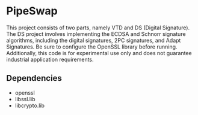 # PipeSwap

This project consists of two parts, namely VTD and DS (Digital Signature). The DS project involves implementing the ECDSA and Schnorr signature algorithms, including the digital signatures, 2PC signatures, and Adapt Signatures. Be sure to configure the OpenSSL library before running. Additionally, this code is for experimental use only and does not guarantee industrial application requirements.

## Dependencies

- openssl
- libssl.lib
- libcrypto.lib
